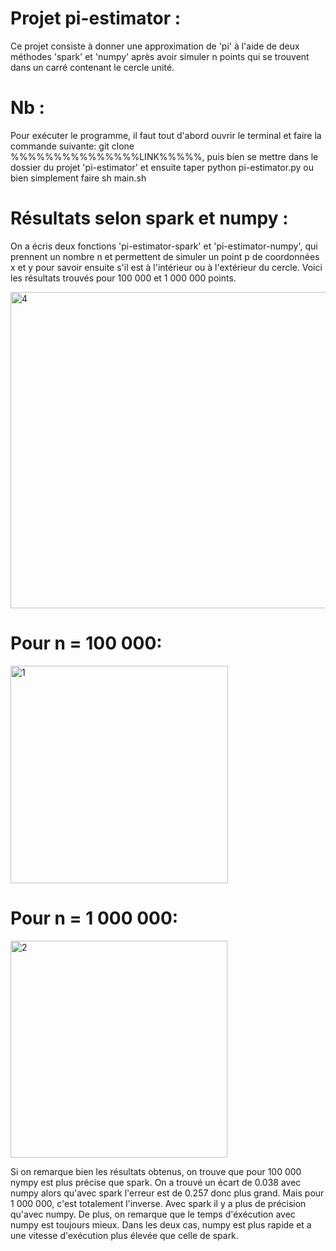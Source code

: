 # Projet pi-estimator : 
Ce projet consiste à donner une approximation de 'pi' à l'aide de deux méthodes 'spark' et 'numpy' après avoir simuler n points qui se trouvent dans un carré contenant le cercle unité. 
# Nb :
Pour exécuter le programme, il faut tout d'abord ouvrir le terminal et faire la commande suivante: git clone %%%%%%%%%%%%%%%LINK%%%%%, puis bien se mettre dans le dossier du projet 'pi-estimator' et ensuite taper python pi-estimator.py ou bien simplement faire sh main.sh
# Résultats selon spark et numpy :
On a écris deux fonctions 'pi-estimator-spark' et 'pi-estimator-numpy', qui prennent un nombre n et permettent de simuler un point p de coordonnées x et y pour savoir ensuite s'il est à l'intérieur ou à l'extérieur du cercle. Voici les résultats trouvés pour 100 000 et 1 000 000 points. 

<img width="506" alt="4" src="https://user-images.githubusercontent.com/94738217/152570489-4e26cdea-aa44-485b-a09a-f7acbe16fa84.png">

# Pour n = 100 000:                                             
<img width="348" alt="1" src="https://user-images.githubusercontent.com/94738217/152568948-96eb62ea-27db-4793-b548-a891398ed2b4.png">   

# Pour n = 1 000 000: 
<img width="347" alt="2" src="https://user-images.githubusercontent.com/94738217/152569025-3e6c8284-511b-442d-a17d-b2cc8e8b7250.png">

Si on remarque bien les résultats obtenus, on trouve que pour 100 000 nympy est plus précise que spark. On a trouvé un écart de 0.038 avec numpy alors qu'avec spark l'erreur est de 0.257 donc plus grand. Mais pour 1 000 000, c'est totalement l'inverse. Avec spark il y a plus de précision qu'avec numpy. De plus, on remarque que le temps d'éxécution avec numpy est toujours mieux. Dans les deux cas, numpy est plus rapide et a une vitesse d'exécution plus élevée que celle de spark.
